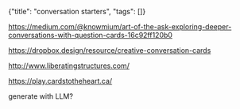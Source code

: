 {"title": "conversation starters", "tags": []}

https://medium.com/@knowmium/art-of-the-ask-exploring-deeper-conversations-with-question-cards-16c92ff120b0

https://dropbox.design/resource/creative-conversation-cards

http://www.liberatingstructures.com/

https://play.cardstotheheart.ca/

generate with LLM?

